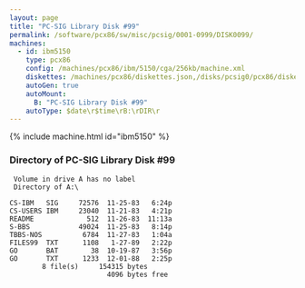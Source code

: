 ```yaml
---
layout: page
title: "PC-SIG Library Disk #99"
permalink: /software/pcx86/sw/misc/pcsig/0001-0999/DISK0099/
machines:
  - id: ibm5150
    type: pcx86
    config: /machines/pcx86/ibm/5150/cga/256kb/machine.xml
    diskettes: /machines/pcx86/diskettes.json,/disks/pcsig0/pcx86/diskettes.json
    autoGen: true
    autoMount:
      B: "PC-SIG Library Disk #99"
    autoType: $date\r$time\rB:\rDIR\r
---
```


{% include machine.html id="ibm5150" %}

### Directory of PC-SIG Library Disk #99

     Volume in drive A has no label
     Directory of A:\

    CS-IBM   SIG     72576  11-25-83   6:24p
    CS-USERS IBM     23040  11-21-83   4:21p
    README             512  11-26-83  11:13a
    S-BBS            49024  11-25-83   8:14p
    TBBS-NOS          6784  11-27-83   1:04a
    FILES99  TXT      1108   1-27-89   2:22p
    GO       BAT        38  10-19-87   3:56p
    GO       TXT      1233  12-01-88   2:25p
            8 file(s)     154315 bytes
                            4096 bytes free
